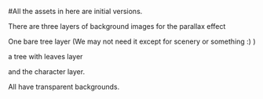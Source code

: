 #All the assets in here are initial versions.

There are three layers of background images for the parallax effect

One bare tree layer (We may not need it except for scenery or something :) )

a tree with leaves layer

and the character layer.

All have transparent backgrounds.

